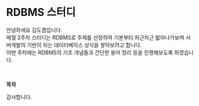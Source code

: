 # RDBMS 스터디

안녕하세요 김도겸입니다.  
매월 2주차 스터디는 RDBMS로 주제를 선정하여 기본부터 차근차근 밟아나가보며 서버개발의 기반이 되는 데이터베이스 상식을 쌓아보려고 합니다.  
이번 주차에는 RDBMS의 기초 개념들과 간단한 용어 정리 등을 진행해보도록 하겠습니다.

<br>

**목차**

감사합니다.
